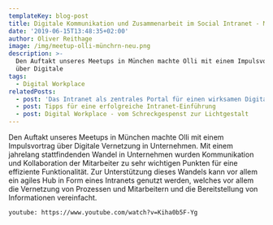 ```yaml
---
templateKey: blog-post
title: Digitale Kommunikation und Zusammenarbeit im Social Intranet - Meetup München
date: '2019-06-15T13:48:35+02:00'
author: Oliver Reithage
image: /img/meetup-olli-münchrn-neu.png
description: >-
  Den Auftakt unseres Meetups in München machte Olli mit einem Impulsvortrag
  über Digitale 
tags:
  - Digital Workplace
relatedPosts:
  - post: 'Das Intranet als zentrales Portal für einen wirksamen Digital Workplace '
  - post: Tipps für eine erfolgreiche Intranet-Einführung
  - post: Digital Workplace - vom Schreckgespenst zur Lichtgestalt
---
```

Den Auftakt unseres Meetups in München machte Olli mit einem Impulsvortrag über Digitale Vernetzung in Unternehmen. Mit einem jahrelang stattfindenden Wandel in Unternehmen wurden Kommunikation und Kollaboration der Mitarbeiter zu sehr wichtigen Punkten für eine effiziente Funktionalität. Zur Unterstützung dieses Wandels kann vor allem ein agiles Hub in Form eines Intranets genutzt werden, welches vor allem die Vernetzung von Prozessen und Mitarbeitern und die Bereitstellung von Informationen vereinfacht.

`youtube: https://www.youtube.com/watch?v=Kiha0b5F-Yg`
